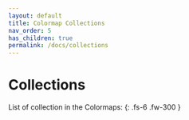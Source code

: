 ```yaml
---
layout: default
title: Colormap Collections
nav_order: 5
has_children: true
permalink: /docs/collections
---
```


# Collections

List of collection in the Colormaps:
{: .fs-6 .fw-300 }